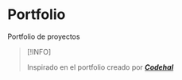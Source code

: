 # Portfolio
Portfolio de proyectos

>[!INFO]
>
>Inspirado en el portfolio creado por [***Codehal***](https://www.youtube.com/watch?v=Tkp3FDgOueM)
